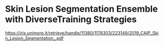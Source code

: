 # Skin Lesion Segmentation Ensemble with DiverseTraining Strategies

https://iris.unimore.it/retrieve/handle/11380/1178303/223149/2019_CAIP_Skin_Lesion_Segmentation_.pdf
